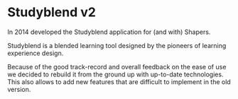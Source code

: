 <!--
  slug: studyblendII
  type: fortpolio
  excerpt: Rebuild of a learning tool with up-to-date technologies in order to add new features.
  categories: JavaScript, HTML/CSS, framework, mobile
  tags: React, REST, NodeJS, MongoDB, cloud
  clients: Shapers
  thumbnail: HSO-App-students.png
  image: HSO-App-students.png
  images: HSO-App-mobile-login.png, HSO-App-mobile-week-1.png, HSO-App-mobile-group-tasks.png, HSO-App-mobile-menu.png, HSO-App-profile.png, HSO-App-overview.png, HSO-App-week-1.png, HSO-App-students.png, HSO-App-student.png, HSO-App-settings.png
  inCv: true
  inPortfolio: false
  dateFrom: 2022-05-11
  dateTo: 2023-03-11
-->

# Studyblend v2

In 2014 developed the Studyblend application for (and with) Shapers.

Studyblend is a blended learning tool designed by the pioneers of learning experience design.

Because of the good track-record and overall feedback on the ease of use we decided to rebuild it from the ground up with up-to-date technologies. This also allows to add new features that are difficult to implement in the old version.
